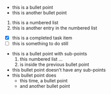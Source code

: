 - this is a bullet point
- this is another bullet point

1. this is a numbered list
2. this is another entry in the numbered list

- [x] this is a completed task item
- [ ] this is something to do still

- this is a bullet point with sub-points
  1. this numbered list ...
  2. is inside the previous bullet point
- this bullet point doesn't have any sub-points
- this bullet point does
  - this time, a bullet point
  - and another bullet point
